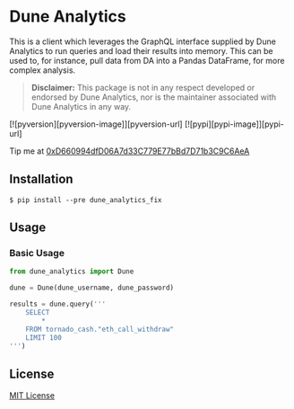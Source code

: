 # Dune Analytics

This is a client which leverages the GraphQL interface supplied by Dune Analytics to run queries and load their results
into memory. This can be used to, for instance, pull data from DA into a Pandas DataFrame, for more complex analysis.

> **Disclaimer:** This package is not in any respect developed or endorsed by Dune Analytics, nor is the maintainer
> associated with Dune Analytics in any way.

[![pyversion][pyversion-image]][pyversion-url]
[![pypi][pypi-image]][pypi-url]

Tip me at [0xD660994dfD06A7d33C779E77bBd7D71b3C9C6AeA](https://etherscan.io/address/0xD660994dfD06A7d33C779E77bBd7D71b3C9C6AeA)

## Installation

    $ pip install --pre dune_analytics_fix
    
## Usage

### Basic Usage

```python
from dune_analytics import Dune

dune = Dune(dune_username, dune_password)

results = dune.query('''
    SELECT
        *
    FROM tornado_cash."eth_call_withdraw"
    LIMIT 100
''')
```

## License

[MIT License](https://github.com/thefrozenfire/dune-analytics/blob/master/LICENSE)

